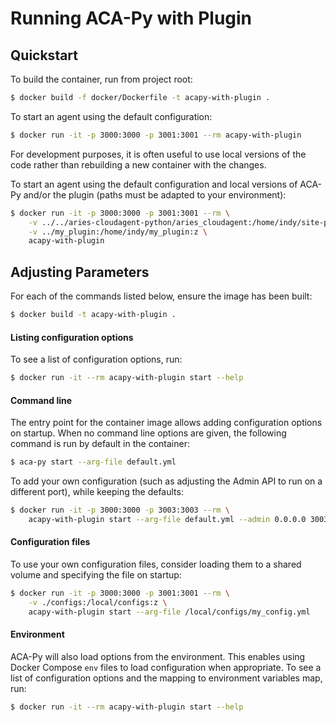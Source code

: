 Running ACA-Py with Plugin
===========================================

## Quickstart

To build the container, run from project root:

```sh
$ docker build -f docker/Dockerfile -t acapy-with-plugin .
```

To start an agent using the default configuration:

```sh
$ docker run -it -p 3000:3000 -p 3001:3001 --rm acapy-with-plugin
```

For development purposes, it is often useful to use local versions of the code
rather than rebuilding a new container with the changes.

To start an agent using the default configuration and local versions of ACA-Py
and/or the plugin (paths must be adapted to your environment):

```sh
$ docker run -it -p 3000:3000 -p 3001:3001 --rm \
	-v ../../aries-cloudagent-python/aries_cloudagent:/home/indy/site-packages/aries_cloudagent:z \
	-v ../my_plugin:/home/indy/my_plugin:z \
	acapy-with-plugin
```

## Adjusting Parameters

For each of the commands listed below, ensure the image has been built:

```sh
$ docker build -t acapy-with-plugin .
```

#### Listing configuration options

To see a list of configuration options, run:

```sh
$ docker run -it --rm acapy-with-plugin start --help
```

#### Command line

The entry point for the container image allows adding configuration options on
startup. When no command line options are given, the following command is run
by default in the container:

```sh
$ aca-py start --arg-file default.yml
```

To add your own configuration (such as adjusting the Admin API to run on a
different port), while keeping the defaults:

```sh
$ docker run -it -p 3000:3000 -p 3003:3003 --rm \
    acapy-with-plugin start --arg-file default.yml --admin 0.0.0.0 3003
```

#### Configuration files

To use your own configuration files, consider loading them to a shared volume
and specifying the file on startup:

```sh
$ docker run -it -p 3000:3000 -p 3001:3001 --rm \
    -v ./configs:/local/configs:z \
    acapy-with-plugin start --arg-file /local/configs/my_config.yml
```

#### Environment

ACA-Py will also load options from the environment. This enables using Docker
Compose `env` files to load configuration when appropriate. To see a list of
configuration options and the mapping to environment variables map, run:

```sh
$ docker run -it --rm acapy-with-plugin start --help
```
